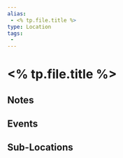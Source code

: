 ```yaml
---
alias: 
 - <% tp.file.title %>
type: Location
tags: 
 - 
---
```


# <% tp.file.title %>

## Notes


## Events


## Sub-Locations

